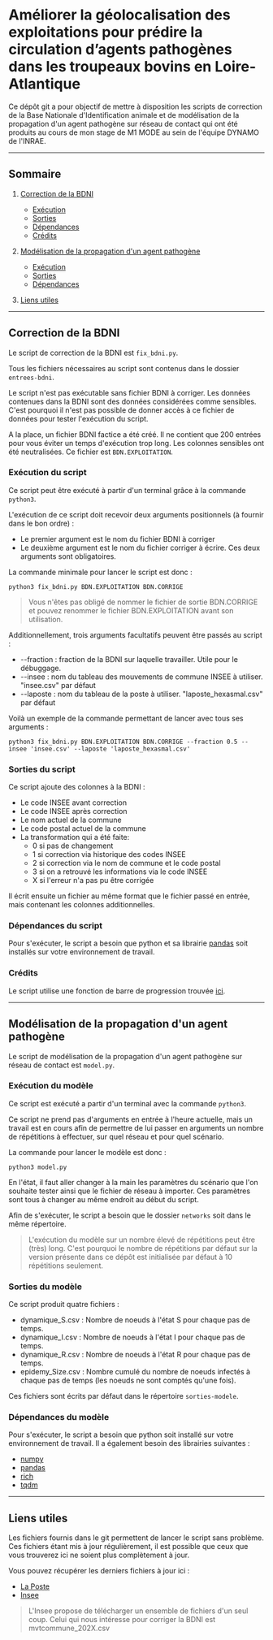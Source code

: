 # Améliorer la géolocalisation des exploitations pour prédire la circulation d’agents pathogènes dans les troupeaux bovins en Loire-Atlantique

Ce dépôt git a pour objectif de mettre à disposition les scripts de correction de la Base Nationale d'Identification animale et de modélisation de la propagation d'un agent pathogène sur réseau de contact qui ont été produits au cours de mon stage de M1 MODE au sein de l'équipe DYNAMO de l'INRAE.

---

## Sommaire

1. [Correction de la BDNI](#bdni)
   * [Exécution](#execscript)
   * [Sorties](#sortiescript)
   * [Dépendances](#depscript)
   * [Crédits](#credits)

2. [Modélisation de la propagation d'un agent pathogène](#model)
   * [Exécution](#execmodel)
   * [Sorties](#sortiemodel)
   * [Dépendances](#depmodel)

3. [Liens utiles](#liens)

---

## Correction de la BDNI <a name="bdni"></a>

Le script de correction de la BDNI est `fix_bdni.py`.

Tous les fichiers nécessaires au script sont contenus dans le dossier `entrees-bdni`.

Le script n'est pas exécutable sans fichier BDNI à corriger. Les données contenues dans la BDNI sont des données considérées comme sensibles. C'est pourquoi il n'est pas possible de donner accès à ce fichier de données pour tester l'exécution du script.

A la place, un fichier BDNI factice a été créé. Il ne contient que 200 entrées pour vous éviter un temps d'exécution trop long. Les colonnes sensibles ont été neutralisées. Ce fichier est `BDN.EXPLOITATION`.

### Exécution du script <a name="execscript"></a>

Ce script peut être exécuté à partir d'un terminal grâce à la commande `python3`.

L'exécution de ce script doit recevoir deux arguments positionnels (à fournir dans le bon ordre) :

* Le premier argument est le nom du fichier BDNI à corriger
* Le deuxième argument est le nom du fichier corriger à écrire. Ces deux arguments sont obligatoires.

La commande minimale pour lancer le script est donc :

`python3 fix_bdni.py BDN.EXPLOITATION BDN.CORRIGE`

> Vous n'êtes pas obligé de nommer le fichier de sortie BDN.CORRIGE et pouvez renommer le fichier BDN.EXPLOITATION avant son utilisation.

Additionnellement, trois arguments facultatifs peuvent être passés au script :

* --fraction : fraction de la BDNI sur laquelle travailler. Utile pour le débuggage.
* --insee : nom du tableau des mouvements de commune INSEE à utiliser. "insee.csv" par défaut
* --laposte : nom du tableau de la poste à utiliser. "laposte_hexasmal.csv" par défaut

Voilà un exemple de la commande permettant de lancer avec tous ses arguments :

`python3 fix_bdni.py BDN.EXPLOITATION BDN.CORRIGE --fraction 0.5 --insee 'insee.csv' --laposte 'laposte_hexasmal.csv'`

### Sorties du script <a name="sortiescript"></a>

Ce script ajoute des colonnes à la BDNI :

* Le code INSEE avant correction
* Le code INSEE après correction
* Le nom actuel de la commune
* Le code postal actuel de la commune  
* La transformation qui a été faite:
  * 0 si pas de changement
  * 1 si correction via historique des codes INSEE
  * 2 si correction via le nom de commune et le code postal
  * 3 si on a retrouvé les informations via le code INSEE
  * X si l'erreur n'a pas pu être corrigée

Il écrit ensuite un fichier au même format que le fichier passé en entrée, mais contenant les colonnes additionnelles.

### Dépendances du script <a name="depscript"></a>

Pour s'exécuter, le script a besoin que python et sa librairie [pandas](https://pandas.pydata.org/) soit installés sur votre environnement de travail.

### Crédits <a name="credits"></a>

Le script utilise une fonction de barre de progression trouvée [ici](https://stackoverflow.com/questions/3173320/text-progress-bar-in-terminal-with-block-characters).

---

## Modélisation de la propagation d'un agent pathogène <a name="model"></a>

Le script de modélisation de la propagation d'un agent pathogène sur réseau de contact est `model.py`.

### Exécution du modèle <a name="execmodel"></a>

Ce script est exécuté a partir d'un terminal avec la commande `python3`.

Ce script ne prend pas d'arguments en entrée à l'heure actuelle, mais un travail est en cours afin de permettre de lui passer en arguments un nombre de répétitions à effectuer, sur quel réseau et pour quel scénario.

La commande pour lancer le modèle est donc :

`python3 model.py`

En l'état, il faut aller changer à la main les paramètres du scénario que l'on souhaite tester ainsi que le fichier de réseau à importer. Ces paramètres sont tous à changer au même endroit au début du script.

Afin de s'exécuter, le script a besoin que le dossier `networks` soit dans le même répertoire.

> L'exécution du modèle sur un nombre élevé de répétitions peut être (très) long. C'est pourquoi le nombre de répétitions par défaut sur la version présente dans ce dépôt est initialisée par défaut à 10 répétitions seulement.

### Sorties du modèle <a name="sortiemodel"></a>

Ce script produit quatre fichiers :

* dynamique_S.csv : Nombre de noeuds à l'état S pour chaque pas de temps.
* dynamique_I.csv : Nombre de noeuds à l'état I pour chaque pas de temps.
* dynamique_R.csv : Nombre de noeuds à l'état R pour chaque pas de temps.
* epidemy_Size.csv : Nombre cumulé du nombre de noeuds infectés à chaque pas de temps (les noeuds ne sont comptés qu'une fois).

Ces fichiers sont écrits par défaut dans le répertoire `sorties-modele`.

### Dépendances du modèle <a name="depmodel"></a>

Pour s'exécuter, le script a besoin que python soit installé sur votre environnement de travail. Il a également besoin des librairies suivantes :

* [numpy](https://numpy.org/doc/stable/user/index.html)
* [pandas](https://pandas.pydata.org/)
* [rich](https://rich.readthedocs.io/en/stable/introduction.html)
* [tqdm](https://github.com/tqdm/tqdm)

---

## Liens utiles <a name="liens"></a>

Les fichiers fournis dans le git permettent de lancer le script sans problème. Ces fichiers étant mis à jour régulièrement, il est possible que ceux que vous trouverez ici ne soient plus complètement à jour.

Vous pouvez récupérer les derniers fichiers à jour ici :

* [La Poste](https://datanova.laposte.fr/explore/dataset/laposte_hexasmal/information/?disjunctive.code_commune_insee&disjunctive.nom_de_la_commune&disjunctive.code_postal&disjunctive.ligne_5)
* [Insee](https://www.insee.fr/fr/information/6051727)

> L'Insee propose de télécharger un ensemble de fichiers d'un seul coup. Celui qui nous intéresse pour corriger la BDNI est mvtcommune_202X.csv
